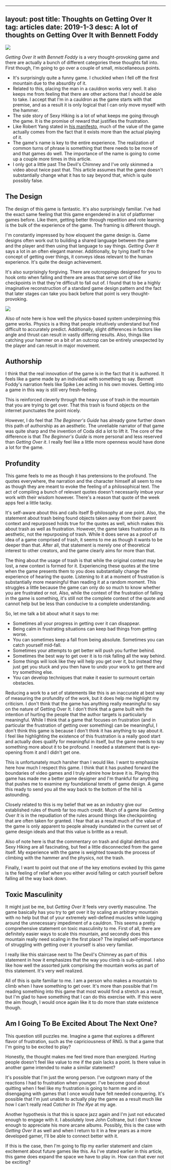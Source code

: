 
---
layout: post
title: Thoughts on Getting Over It
tag: articles
date: 2019-1-3
desc: A lot of thoughts on Getting Over It with Bennett Foddy
---

<img src="/blogImages/gettingOver1.png" />

*Getting Over It with Bennett Foddy* is a very thought-provoking game and there are actually a bunch of different categories these thoughts fall into. First though, I'm going to go over a couple of small, miscellaneous points.
- It's surprisingly quite a funny game. I chuckled when I fell off the first mountain due to the absurdity of it.
- Related to this, placing the man in a cauldron works very well. It also keeps me from feeling that there are other actions that I should be able to take. I accept that I'm in a cauldron as the game starts with that premise, and as a result it is only logical that I can only move myself with the hammer.
- The side story of Sexy Hiking is a lot of what keeps me going through the game. It is the promise of reward that justifies the frustration.
- Like Robert Yang stated in [his manifesto](http://www.blog.radiator.debacle.us/2015/10/not-manifesto.html), much of the value of the game actually comes from the fact that it exists more than the actual playing of it.
- The game's name is key to the entire experience. The realization of common turns of phrase is something that there needs to be more of and that games do well. The importance of the name is going to come up a couple more times in this article.
- I only got a little past The Devil's Chimney and I've only skimmed a video about twice past that. This article assumes that the game doesn't substantially change what it has to say beyond that, which is quite possibly false.


## The Design

The design of this game is fantastic. It's also surprisingly familiar. I've had the exact same feeling that this game engendered in a lot of platformer games before. Like them, getting better through repetition and rote learning is the bulk of the experience of the game. The framing is different though.


I'm constantly impressed by how eloquent the game design is. Game designs often work out to building a shared language between the game and the player and then using that language to say things. *Getting Over It* says a lot in an often elegant manner. Additionally, by tying itself to the concept of getting over things, it conveys ideas relevant to the human experience. It's quite the design achievement.


It's also surprisingly forgiving. There are outcroppings designed for you to hook onto when falling and there are areas that serve sort of like checkpoints in that they're difficult to fall out of. I found that to be a highly imaginative reconstruction of a standard game design pattern and the fact that later stages can take you back before that point is very thought-provoking.

<img src="/blogImages/gettingOver2.png" />

Also of note here is how well the physics-based system underpinning this game works. Physics is a thing that people intuitively understand but find difficult to accurately predict. Additionally, slight differences in factors like angle and thrust can result in vastly differing results. Also, things like catching your hammer on a bit of an outcrop can be entirely unexpected by the player and can result in major movement.

## Authorship

I think that the real innovation of the game is in the fact that it is authored. It feels like a game made by an individual with something to say. Bennett Foddy's narration feels like Spike Lee acting in his own movies. Getting into a game in this way is still very fresh-feeling.


This is reinforced cleverly through the heavy use of trash in the mountain that you are trying to get over. That this trash is found objects on the internet punctuates the point nicely.


However, I do feel that *The Beginner's Guide* has already gone further down this path of authorship as an aesthetic. The unreliable narrator of that game was quite sharp and the invention of Coda did a lot to lift it. The core of the difference is that *The Beginner's Guide* is more personal and less reserved than *Getting Over it*. I really feel like a little more openness would have done a lot for the game.

## Profundity

This game feels to me as though it has pretensions to the profound. The quotes everywhere, the narration and the character himself all seem to me as though they are meant to evoke the feeling of a philosophical text. The act of compiling a bunch of relevant quotes doesn't necessarily imbue your work with their wisdom however. There's a reason that quote of the week apps feel a little tacky.


It's self-aware about this and calls itself B-philosophy at one point. Also, the statement about trash being found objects taken away from their parent context and repurposed holds true for the quotes as well, which makes this about trash as well as frustration. However, the game takes frustration as its aesthetic, not the repurposing of trash. While it does serve as a proof of idea of a game comprised of trash, it seems to me as though it wants to be deeper than that. After all, that statement is merely one of theoretical interest to other creators, and the game clearly aims for more than that.


The thing about the usage of trash is that while the original context may be lost, a new context is formed for it. Experiencing these quotes at the time when the game presents them to you does substantially change the experience of hearing the quote. Listening to it at a moment of frustration is substantially more meaningful than reading it at a random moment. This struggles a little because the game can only do so much to know whether you are frustrated or not. Also, while the context of the frustration of falling in the game is something, it's still not the complete context of the quote and cannot help but be less than conducive to a complete understanding.


So, let me talk a bit about what it says to me:
- Sometimes all your progress in getting over it can disappear.
- Being calm in frustrating situations can keep bad things from getting worse.
- You can sometimes keep a fall from being absolute. Sometimes you can catch yourself mid-fall.
- Sometimes your attempts to get better will push you further behind.
- Sometimes the best way to get over it is to risk falling all the way behind.
- Some things will look like they will help you get over it, but instead they just get you stuck and you then have to undo your work to get there and try something else.
- You can develop techniques that make it easier to surmount certain obstacles.



Reducing a work to a set of statements like this is an inaccurate at best way of measuring the profundity of the work, but it does help me highlight my criticism. I don't think that the game has anything really meaningful to say on the nature of Getting Over It. I don't think that a game built with the intention of hurting the people that the author targets is particularly meaningful. While I think that a game that focuses on frustration (and in particular the frustration of getting over something) can be meaningful, I don't think this game is because I don't think it has anything to say about it. I feel like highlighting the existence of this frustration is a really good start and actually does qualify for meaningful in itself, but the game needs to say something more about it to be profound. I needed a statement that is eye-opening from it and I didn't get one.


This is unfortunately much harsher than I would like. I want to emphasize here how much I respect this game. I think that it has pushed forward the boundaries of video games and I truly admire how brave it is. Playing this game has made me a better game designer and I'm thankful for anything that pushes me to examine my foundational tenets of game design. A game this ready to send you all the way back to the bottom of the hill is astounding.


Closely related to this is my belief that we as an industry give our established rules of thumb far too much credit. Much of a game like *Getting Over It* is in the repudiation of the rules around things like checkpointing that are often taken for granted. I fear that as a result much of the value of the game is only apparent to people already inundated in the current set of game design ideals and that this value is brittle as a result.


Also of note here is that the commentary on trash and digital detritus and Sexy Hiking are all fascinating, but feel a little disconnected from the game itself. My experience with the game is weighted towards the process of climbing with the hammer and the physics, not the trash.


Finally, I want to point out that one of the key emotions evoked by this game is the feeling of relief when you either avoid falling or catch yourself before falling all the way back down.

## Toxic Masculinity

It might just be me, but *Getting Over It* feels very overtly masculine. The game basically has you try to get over it by scaling an arbitrary mountain with no help but that of your extremely well-defined muscles while lugging around the unnecessary impediment of a cauldron. This seems a pretty comprehensive statement on toxic masculinity to me. First of all, there are definitely easier ways to scale this mountain, and secondly does this mountain really need scaling in the first place? The implied self-importance of struggling with getting over it yourself is also very familiar.


I really like this staircase next to The Devil's Chimney as part of this statement in how it emphasizes that the way you climb is sub-optimal. I also like how well the assorted junk comprising the mountain works as part of this statement. It's very well realized.


All of this is quite familiar to me. I am a person who makes a mountain to climb when I have something to get over. It's more than possible that I'm reading something into this game that most would find a stretch as a result, but I'm glad to have something that I can do this exercise with. If this were the aim though, I would once again like it to do more than state existence though.

## Am I Going To Be Excited About The Next One?

This question still puzzles me. Imagine a game that explores a different flavor of frustration, such as the capriciousness of RNG. Is that a game that I'm going to be excited to play?


Honestly, the thought makes me feel tired more than energized. Hurting people doesn't feel like value to me if the pain lacks a point. Is there value in another game intended to make a similar statement?


It's possible that I'm just the wrong person. I've outgrown many of the reactions I had to frustration when younger. I've become good about quitting when I feel like my frustration is going to harm me and in disengaging with games that I once would have felt needed conquering. It's possible that I'm just unable to actually play the game as a result much like how I can't really read *Catcher In The Rye* at my age.


Another hypothesis is that this is space jazz again and I'm just not educated enough to engage with it. I absolutely love John Coltrane, but I don't know enough to appreciate his more arcane albums. Possibly, this is the case with *Getting Over It* as well and when I return to it in a few years as a more developed gamer, I'll be able to connect better with it.


If this is the case, then I'm going to flip my earlier statement and claim excitement about future games like this. As I've stated earlier in this article, this game does expand the space we have to play in. How can that ever not be exciting?

